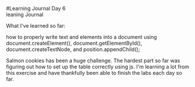 #Learning Journal Day 6  
leaning Journal  

What I've learned so far:  

how to properly write text and elements into a document using document.createElement(), document.getElementById(), document.createTextNode, and position.appendChild();  

Salmon cookies has been a huge challenge. The hardest part so far was figuring out how to set up the table correctly using js.  I'm learning a lot from this exercise and have thankfully been able to finish the labs each day so far. 
